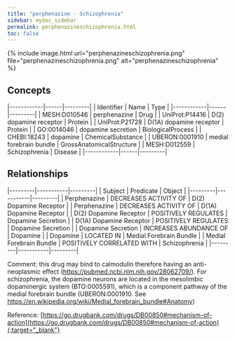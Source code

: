 ```yaml
---
title: "perphenazine - Schizophrenia"
sidebar: mydoc_sidebar
permalink: perphenazineschizophrenia.html
toc: false 
---
```


{% include image.html url="perphenazineschizophrenia.png" file="perphenazineschizophrenia.png" alt="perphenazineschizophrenia" %}

## Concepts

|------------|------|---------|
| Identifier | Name | Type    |
|------------|------|---------|
| MESH:D010546 | perphenazine | Drug |
| UniProt:P14416 | D(2) dopamine receptor | Protein |
| UniProt:P21728 | D(1A) dopamine receptor | Protein |
| GO:0014046 | dopamine secretion | BiologicalProcess |
| CHEBI:18243 | dopamine | ChemicalSubstance |
| UBERON:0001910 | medial forebrain bundle | GrossAnatomicalStructure |
| MESH:D012559 | Schizophrenia | Disease |
|------------|------|---------|

## Relationships

|---------|-----------|---------|
| Subject | Predicate | Object  |
|---------|-----------|---------|
| Perphenazine | DECREASES ACTIVITY OF | D(2) Dopamine Receptor |
| Perphenazine | DECREASES ACTIVITY OF | D(1A) Dopamine Receptor |
| D(2) Dopamine Receptor | POSITIVELY REGULATES | Dopamine Secretion |
| D(1A) Dopamine Receptor | POSITIVELY REGULATES | Dopamine Secretion |
| Dopamine Secretion | INCREASES ABUNDANCE OF | Dopamine |
| Dopamine | LOCATED IN | Medial Forebrain Bundle |
| Medial Forebrain Bundle | POSITIVELY CORRELATED WITH | Schizophrenia |
|---------|-----------|---------|

Comment: this drug may bind to calmodulin therefore having an anti-neoplasmic effect (https://pubmed.ncbi.nlm.nih.gov/28062709/). For schizophrenia, the dopamine neurons are located in the mesolimbic dopaminergic system (BTO:0005591), which is a component pathway of the medial forebrain bundle (UBERON:0001910. See https://en.wikipedia.org/wiki/Medial_forebrain_bundle#Anatomy)

Reference: [https://go.drugbank.com/drugs/DB00850#mechanism-of-action](https://go.drugbank.com/drugs/DB00850#mechanism-of-action){:target="_blank"}